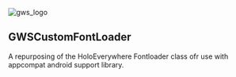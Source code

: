 ![gws_logo](https://github.com/shareme/GWSCustomFontLoader/raw/master/readme_images/grottworkshop_logo.png)

GWSCustomFontLoader
---

A repurposing of the HoloEverywhere Fontloader class ofr use with appcompat android support library.

